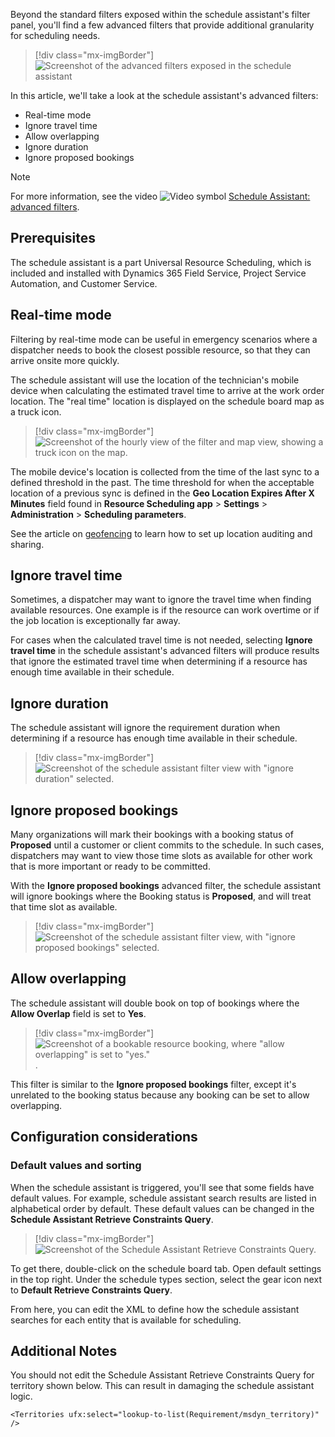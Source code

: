 Beyond the standard filters exposed within the schedule assistant's filter panel, you'll find a few advanced filters that provide additional granularity for scheduling needs.

> [!div class="mx-imgBorder"]
> ![Screenshot of the advanced filters exposed in the schedule assistant](../../field-service/media/scheduling-schedule-assistant-advanced-filters.png)

In this article, we'll take a look at the schedule assistant's advanced filters:

- Real-time mode
- Ignore travel time
- Allow overlapping
- Ignore duration
- Ignore proposed bookings

> [!Note]
> For more information, see the video ![Video symbol](../../field-service/media/video-icon.png "Video symbol") [Schedule Assistant: advanced filters](https://youtu.be/s6yvVv99Bnw).

## Prerequisites

The schedule assistant is a part Universal Resource Scheduling, which is included and installed with Dynamics 365 Field Service, Project Service Automation, and Customer Service.

## Real-time mode

Filtering by real-time mode can be useful in emergency scenarios where a dispatcher needs to book the closest possible resource, so that they can arrive onsite more quickly.

The schedule assistant will use the location of the technician's mobile device when calculating the estimated travel time to arrive at the work order location. The "real time" location is displayed on the schedule board map as a truck icon.


> [!div class="mx-imgBorder"]
> ![Screenshot of the hourly view of the filter and map view, showing a truck icon on the map.](../../field-service/media/scheduling-schedule-assistant-real-time-mode.png)

The mobile device's location is collected from the time of the last sync to a defined threshold in the past. The time threshold for when the acceptable location of a previous sync is defined in the **Geo Location Expires After X Minutes** field found in **Resource Scheduling app** > **Settings** > **Administration** > **Scheduling parameters**.

See the article on [geofencing](../../field-service/geofencing.md) to learn how to set up location auditing and sharing.

## Ignore travel time

Sometimes, a dispatcher may want to ignore the travel time when finding available resources. One example is if the resource can work overtime or if the job location is exceptionally far away. 

For cases when the calculated travel time is not needed, selecting **Ignore travel time** in the schedule assistant's advanced filters will produce results that ignore the estimated travel time when determining if a resource has enough time available in their schedule.

## Ignore duration

The schedule assistant will ignore the requirement duration when determining if a resource has enough time available in their schedule.

> [!div class="mx-imgBorder"]
> ![Screenshot of the schedule assistant filter view with "ignore duration" selected.](../../field-service/media/scheduling-schedule-assistant-ignore-duration.png)

## Ignore proposed bookings

Many organizations will mark their bookings with a booking status of **Proposed** until a customer or client commits to the schedule. In such cases, dispatchers may want to view those time slots as available for other work that is more important or ready to be committed.

With the **Ignore proposed bookings** advanced filter, the schedule assistant will ignore bookings where the Booking status is **Proposed**, and will treat that time slot as available.

> [!div class="mx-imgBorder"]
> ![Screenshot of the schedule assistant filter view, with "ignore proposed bookings" selected.](../../field-service/media/scheduling-schedule-assistant-ignore-proposed.png)

## Allow overlapping

The schedule assistant will double book on top of bookings where the **Allow Overlap** field is set to **Yes**.

> [!div class="mx-imgBorder"]
> ![Screenshot of a bookable resource booking, where "allow overlapping" is set to "yes."](../../field-service/media/scheduling-schedule-assistant-allow-overlapping.png).

This filter is similar to the **Ignore proposed bookings** filter, except it's unrelated to the booking status because any booking can be set to allow overlapping.

## Configuration considerations

### Default values and sorting

When the schedule assistant is triggered, you'll see that some fields have default values. For example, schedule assistant search results are listed in alphabetical order by default. These default values can be changed in the **Schedule Assistant Retrieve Constraints Query**.

> [!div class="mx-imgBorder"]
> ![Screenshot of the Schedule Assistant Retrieve Constraints Query. ](../../field-service/media/scheduling-schedule-assistant-retreive-resources-query.png)

To get there, double-click on the schedule board tab. Open default settings in the top right. Under the schedule types section, select the gear icon next to **Default Retrieve Constraints Query**.

From here, you can edit the XML to define how the schedule assistant searches for each entity that is available for scheduling.

## Additional Notes

You should not edit the Schedule Assistant Retrieve Constraints Query for territory shown below. This can result in damaging the schedule assistant logic.

    <Territories ufx:select="lookup-to-list(Requirement/msdyn_territory)" />
